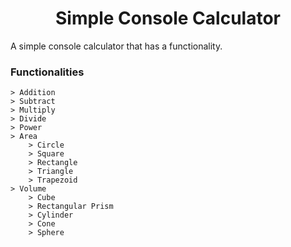 <h1 align="center">Simple Console Calculator</h1>    

A simple console calculator that has a functionality.

### Functionalities

    > Addition
    > Subtract
    > Multiply
    > Divide
    > Power
    > Area
        > Circle
        > Square
        > Rectangle
        > Triangle
        > Trapezoid
    > Volume
        > Cube
        > Rectangular Prism
        > Cylinder
        > Cone
        > Sphere
